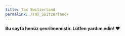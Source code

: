 ```yaml
---
title: Tax Switzerland
permalink: /Tax_Switzerland/
---
```


**Bu sayfa henüz çevrilmemiştir. Lütfen yardım edin! ❤**
